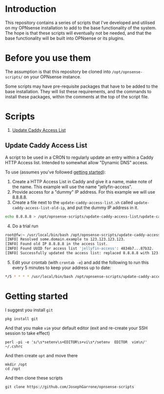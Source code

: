 # Introduction

This repository contains a series of scripts that I've developed and utilised on my OPNsense installation to add to the base functionality of the system. The hope is that these scripts will eventually not be needed, and that the base functionality will be built into OPNsense or its plugins.

# Before you use them

The assumption is that this repository be cloned into `/opt/opnsense-scripts/` on your OPNsense instance.

Some scripts may have pre-requisite packages that have to be added to the base installation. They will list these requirements, and the commands to install these packages, within the comments at the top of the script file.

# Scripts
1. [Update Caddy Access List](#update-caddy-access-list)

## Update Caddy Access List
A script to be used in a CRON to regularly update an entry within a Caddy HTTP Access list. Intended to somewhat allow "Dynamic DNS" access.

To use (assumes you've followed [getting started](#getting-started)):
1. Create a HTTP Access List in Caddy and give it a name, make note of the name. This example will use the name "jellyfin-access".
2. Provide access for a "dummy" IP address. For this example we will use 8.8.8.8.
3. Create a file next to the `update-caddy-access-list.sh` called `update-caddy-access-list-old-ip`, and put the dummy IP address in it.
```bash
echo 8.8.8.8 > /opt/opnsense-scripts/update-caddy-access-list/update-caddy-access-list-old-ip
```
4. Do a trial run
```bash
root@fw:~ /usr/local/bin/bash /opt/opnsense-scripts/update-caddy-access-list/update-caddy-access-list.sh -ed some.domain.example -al some-access-list -key "some-key" -secret "some-secret" -url https://<your-opn-sense>/api
[INFO] Resolved some.domain.example to 123.123.123.123.
[INFO] Found old IP 8.8.8.8 in the access list.
[INFO] Found UUID for access list 'jellyfin-access': 4834b7...87b32.
[INFO] Successfully updated the access list: replaced 8.8.8.8 with 123.123.123.123.
```
5. Edit your crontab (with `crontab -e`) and add the following to run this every 5 minutes to keep your address up to date:
```bash
*/5 * * * * /usr/local/bin/bash /opt/opnsense-scripts/update-caddy-access-list/update-caddy-access-list.sh -ed some.domain.example -al some-access-list -key "some-key" -secret "some-secret" -url https://<your-opn-sense>/api
```


# Getting started
I suggest you install `git`
```
pkg install git
```
And that you make `vim` your default editor (exit and re-create your SSH session to take effect)
```
perl -pi -e 's/\s*setenv\s+EDITOR\s+vi\s*/setenv  EDITOR  vim\n/' ~/.cshrc
```
And then create `opt` and move there
```
mkdir /opt
cd /opt
```
And then clone these scripts
```
git clone https://github.com/JosephGarrone/opnsense-scripts
```